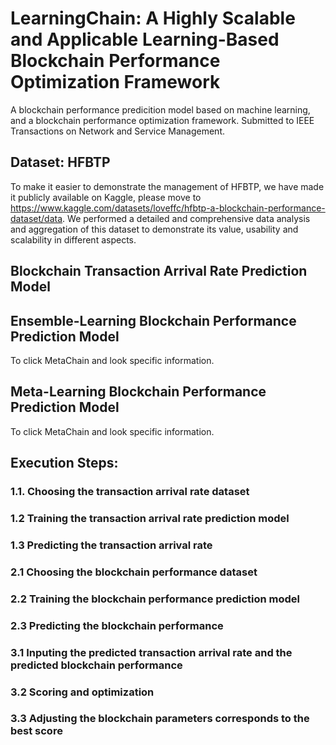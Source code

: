 # LearningChain: A Highly Scalable and Applicable Learning-Based Blockchain Performance Optimization Framework
A blockchain performance predicition model based on machine learning, and a blockchain performance optimization framework. Submitted to IEEE Transactions on Network and Service Management.
## Dataset: HFBTP
To make it easier to demonstrate the management of HFBTP, we have made it publicly available on Kaggle, please move to https://www.kaggle.com/datasets/loveffc/hfbtp-a-blockchain-performance-dataset/data. We performed a detailed and comprehensive data analysis and aggregation of this dataset to demonstrate its value, usability and scalability in different aspects.
## Blockchain Transaction Arrival Rate Prediction Model
## Ensemble-Learning Blockchain Performance Prediction Model
To click MetaChain and look specific information.
## Meta-Learning Blockchain Performance Prediction Model
To click MetaChain and look specific information.
## Execution Steps:
### 1.1. Choosing the transaction arrival rate dataset
### 1.2 Training the transaction arrival rate prediction model
### 1.3 Predicting the transaction arrival rate
### 2.1 Choosing the blockchain performance dataset
### 2.2 Training the blockchain performance prediction model
### 2.3 Predicting the blockchain performance
### 3.1 Inputing the predicted transaction arrival rate and the predicted blockchain performance
### 3.2 Scoring and optimization
### 3.3 Adjusting the blockchain parameters corresponds to the best score
